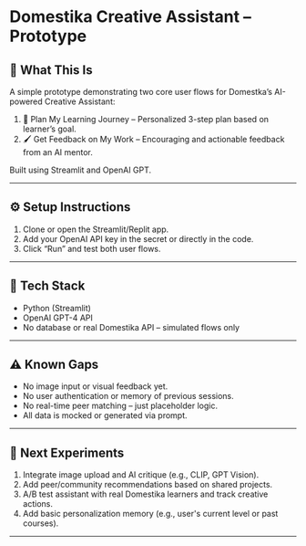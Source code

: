 # Domestika Creative Assistant – Prototype

## 🧪 What This Is
A simple prototype demonstrating two core user flows for Domestka’s AI-powered Creative Assistant:

1. 🎯 Plan My Learning Journey – Personalized 3-step plan based on learner’s goal.
2. 🖌️ Get Feedback on My Work – Encouraging and actionable feedback from an AI mentor.

Built using Streamlit and OpenAI GPT.

---

## ⚙️ Setup Instructions

1. Clone or open the Streamlit/Replit app.
2. Add your OpenAI API key in the secret or directly in the code.
3. Click “Run” and test both user flows.

---

## 🧱 Tech Stack

- Python (Streamlit)
- OpenAI GPT-4 API
- No database or real Domestika API – simulated flows only

---

## ⚠️ Known Gaps

- No image input or visual feedback yet.
- No user authentication or memory of previous sessions.
- No real-time peer matching – just placeholder logic.
- All data is mocked or generated via prompt.

---

## 🔬 Next Experiments

1. Integrate image upload and AI critique (e.g., CLIP, GPT Vision).
2. Add peer/community recommendations based on shared projects.
3. A/B test assistant with real Domestika learners and track creative actions.
4. Add basic personalization memory (e.g., user's current level or past courses).

---

